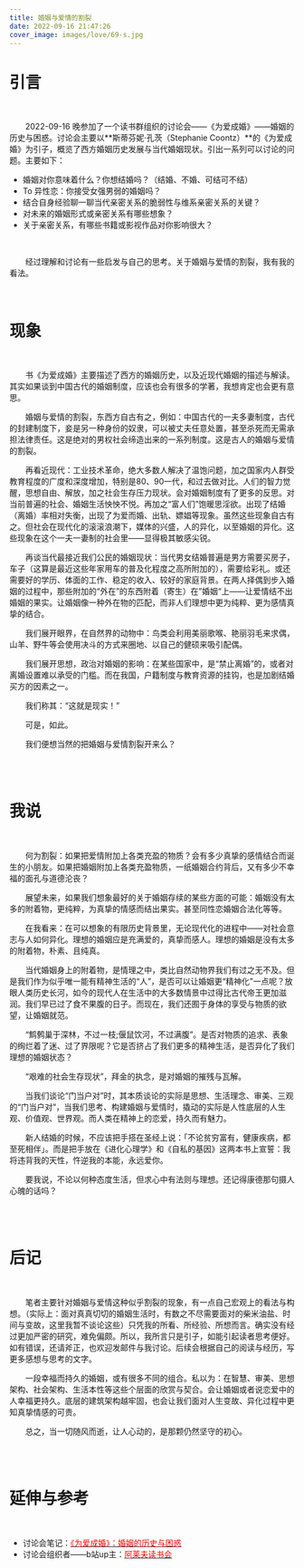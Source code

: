 ```yaml
---
title: 婚姻与爱情的割裂
date: 2022-09-16 21:47:26
cover_image: images/love/69-s.jpg
---
```




# 引言

<br>

&emsp;&emsp;2022-09-16 晚参加了一个读书群组织的讨论会——《为爱成婚》——婚姻的历史与困惑。讨论会主要以**斯蒂芬妮·孔茨（Stephanie Coontz）**的《为爱成婚》为引子，概览了西方婚姻历史发展与当代婚姻现状。引出一系列可以讨论的问题。主要如下：

- 婚姻对你意味着什么？你想结婚吗？（结婚、不婚、可结可不结）
- To 异性恋：你接受女强男弱的婚姻吗？
- 结合自身经验聊一聊当代亲密关系的脆弱性与维系亲密关系的关键？
- 对未来的婚姻形式或亲密关系有哪些想象？
- 关于亲密关系，有哪些书籍或影视作品对你影响很大？

<br>

&emsp;&emsp;经过理解和讨论有一些启发与自己的思考。关于婚姻与爱情的割裂，我有我的看法。

<br>

# 现象

<br>

&emsp;&emsp;书《为爱成婚》主要描述了西方的婚姻历史，以及近现代婚姻的描述与解读。 其实如果谈到中国古代的婚姻制度，应该也会有很多的学著，我想肯定也会更有意思。

&emsp;&emsp;婚姻与爱情的割裂，东西方自古有之，例如：中国古代的一夫多妻制度，古代的封建制度下，妾是另一种身份的奴隶，可以被丈夫任意处置，甚至杀死而无需承担法律责任。这是绝对的男权社会缔造出来的一系列制度。这是古人的婚姻与爱情的割裂。

&emsp;&emsp;再看近现代：工业技术革命，绝大多数人解决了温饱问题，加之国家内人群受教育程度的广度和深度增加，特别是80、90一代，和过去做对比。人们的智力觉醒，思想自由、解放，加之社会生存压力现状。会对婚姻制度有了更多的反思。对当前普遍的社会、婚姻生活怏怏不悦。再加之“富人们”饱暖思淫欲。出现了结婚（离婚）率相对失衡，出现了为爱而婚、出轨、嫖娼等现象。虽然这些现象自古有之。但社会在现代化的滚滚浪潮下，媒体的兴盛，人的异化，以至婚姻的异化。这些现象在这个一夫一妻制的社会里——显得极其敏感尖锐。

&emsp;&emsp;再谈当代最接近我们公民的婚姻现状：当代男女结婚普遍是男方需要买房子，车子（这算是最近这些年家用车的普及化程度之高所附加的），需要给彩礼。或还需要好的学历、体面的工作、稳定的收入、较好的家庭背景。在两人择偶到步入婚姻的过程中，那些附加的“外在”的东西附着（寄生）在”婚姻“上——让爱情结不出婚姻的果实。让婚姻像一种外在物的匹配，而非人们理想中更为纯粹、更为感情真挚的结合。

&emsp;&emsp;我们展开眼界，在自然界的动物中：鸟类会利用美丽歌喉、艳丽羽毛来求偶，山羊、野牛等会使用决斗的方式来圈地、以自己的健硕来吸引配偶。

&emsp;&emsp;我们展开思想，政治对婚姻的影响：在某些国家中，是“禁止离婚”的，或者对离婚设置难以承受的门槛。而在我国，户籍制度与教育资源的挂钩，也是加剧结婚买方的因素之一。

&emsp;&emsp;我们称其：“这就是现实！”

&emsp;&emsp;可是，如此。

&emsp;&emsp;我们便想当然的把婚姻与爱情割裂开来么？

<br>

<br>

# 我说

<br>

&emsp;&emsp;何为割裂：如果把爱情附加上各类充盈的物质？会有多少真挚的感情结合而诞生的小朋友。如果把婚姻附加上各类充盈物质，一纸婚姻合约背后，又有多少不幸福的面孔与道德沦丧？

&emsp;&emsp;展望未来，如果我们想象最好的关于婚姻存续的某些方面的可能：婚姻没有太多的附着物，更纯粹，为真挚的情感而结出果实。甚至同性恋婚姻合法化等等。

&emsp;&emsp;在我看来：在可以想象的有限历史背景里，无论现代化的进程中——对社会意志与人如何异化。理想的婚姻应是充满爱的，真挚而感人。理想的婚姻是没有太多的附着物，朴素、且纯真。

&emsp;&emsp;当代婚姻身上的附着物，是情理之中，类比自然动物界我们有过之无不及。但是我们作为似乎唯一能有精神生活的“人”，是否可以让婚姻更“精神化”一点呢？放眼人类历史长河，如今的现代人在生活中的大多数情景中过得比古代帝王更加滋润。我们早已过了食不果腹的日子。而现在，我们还囿于身体的享受与物质的欲望，让婚姻就范。

&emsp;&emsp;“鹪鹩巢于深林，不过一枝;偃鼠饮河，不过满腹”。是否对物质的追求、表象的绚烂着了迷、过了界限呢？它是否挤占了我们更多的精神生活，是否异化了我们理想的婚姻状态？

&emsp;&emsp;“艰难的社会生存现状”，拜金的执念，是对婚姻的摧残与瓦解。

&emsp;&emsp;当我们谈论“门当户对”时，其本质谈论的实际是思想、生活理念、审美、三观的“门当户对”，当我们思考、构建婚姻与爱情时，撬动的实际是人性底层的人生观、价值观、世界观。而人类在精神上的恋爱，持久而有魅力。

&emsp;&emsp;新人结婚的时候，不应该把手搭在圣经上说：「不论贫穷富有，健康疾病，都至死相伴」。而是把手放在《进化心理学》和《自私的基因》这两本书上宣誓：我将违背我的天性，忤逆我的本能，永远爱你。

&emsp;&emsp;要我说，不论以何种态度生活，但求心中有法则与理想。还记得康德那句摄人心魄的话吗？

<br>

<br>

# 后记

<br>

&emsp;&emsp;笔者主要针对婚姻与爱情这种似乎割裂的现象，有一点自己宏观上的看法与构想。（实际上：面对真真切切的婚姻生活时，有数之不尽需要面对的柴米油盐、时间与变故，这里我暂不谈论这些）只凭我的所看、所经验、所想而言。确实没有经过更加严密的研究，难免偏颇。所以，我所言只是引子，如能引起读者思考便好。如有错误，还请斧正，也欢迎发邮件与我讨论。后续会根据自己的阅读与经历，写更多感想与思考的文字。

&emsp;&emsp;一段幸福而持久的婚姻，或有很多不同的组合。私以为：在智慧、审美、思想架构、社会架构、生活本性等这些个层面的欣赏与契合。会让婚姻或者说恋爱中的人幸福更持久。底层的建筑架构越牢固，也会让我们面对人生变故、异化过程中更知真挚情感的可贵。

&emsp;&emsp;总之，当一切随风而逝，让人心动的，是那颗仍然坚守的初心。

<br>

<br>

# 延伸与参考

<br>

- 讨论会笔记：<u>[<font color="red">《为爱成婚》：婚姻的历史与困惑</font>](https://shimo.im/docs/913JVgML98fDda3E)</u>
- 讨论会组织者——b站up主：<u>[<font color="red">阿莱夫读书会</font>](https://space.bilibili.com/1659284126)</u>

<br>

<br>



